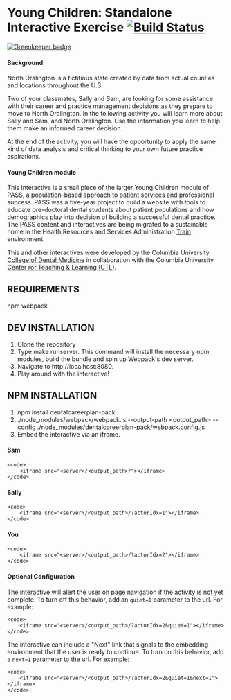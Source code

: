 Young Children: Standalone Interactive Exercise [![Build Status](https://travis-ci.org/ccnmtl/dentalvisitactivity-pack.svg?branch=master)](https://travis-ci.org/ccnmtl/dentalvisitactivity-pack)
==========

[![Greenkeeper badge](https://badges.greenkeeper.io/ccnmtl/dentalcareerplan-pack.svg)](https://greenkeeper.io/)

#### Background
North Oralington is a fictitious state created by data from actual counties and locations throughout the U.S.

Two of your classmates, Sally and Sam, are looking for some assistance with their career and practice management decisions as they prepare to move to North Oralington. In the following activity you will learn more about Sally and Sam, and North Oralington. Use the information you learn to help them make an informed career decision.

At the end of the activity, you will have the opportunity to apply the same kind of data analysis and critical thinking to your own future practice aspirations.

#### Young Children module
This interactive is a small piece of the larger Young Children module of [PASS](https://pass.ccnmtl.columbia.edu), a population-based approach to patient services and professional success. PASS was a five-year project to build a website with tools to educate pre-doctoral dental students about patient populations and how demographics play into decision of building a successful dental practice. The PASS content and interactives are being migrated to a sustainable home in the Health Resources and Services Administration [Train](https://www.train.org/) environment.

This and other interactives were developed by the Columbia University [College of Dental Medicine](http://dental.columbia.edu/) in collaboration with the Columbia University [Center ror Teaching & Learning (CTL)](http://ctl.columbia.edu).

REQUIREMENTS
------------
npm
webpack

DEV INSTALLATION
------------
1. Clone the repository
2. Type make runserver. This command will install the necessary npm modules, build the bundle and spin up Webpack's dev server.
3. Navigate to http://localhost:8080.
4. Play around with the interactive!

NPM INSTALLATION
------------
1. npm install dentalcareerplan-pack
2. ./node_modules/webpack/webpack.js --output-path <output_path> --config ./node_modules/dentalcareerplan-pack/webpack.config.js
3. Embed the interactive via an iframe.

#### Sam
```
<code>
    <iframe src="<server>/<output_path>/"></iframe>
</code>
```

#### Sally
```
<code>
    <iframe src="<server>/<output_path>/?actorIdx=1"></iframe>
</code>
```

#### You
```
<code>
    <iframe src="<server>/<output_path>/?actorIdx=2"></iframe>
</code>
```

#### Optional Configuration
The interactive will alert the user on page navigation if the activity is not yet complete. To turn off this behavior, add an ```quiet=1``` parameter to the url. For example:

```
<code>
    <iframe src="<server>/<output_path>/?actorIdx=2&quiet=1"></iframe>
</code>
```

The interactive can include a "Next" link that signals to the embedding environment that the user is ready to continue. To turn on this behavior, add a ```next=1``` parameter to the url. For example:

```
<code>
    <iframe src="<server>/<output_path>/?actorIdx=2&quiet=1&next=1"></iframe>
</code>
```
